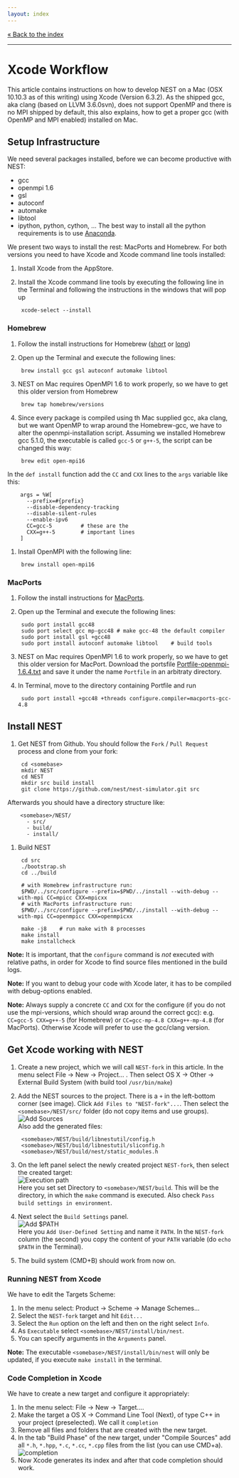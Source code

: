 ```yaml
---
layout: index
---
```


[« Back to the index](index)

<hr>

# Xcode Workflow

This article contains instructions on how to develop NEST on a Mac (OSX 10.10.3 as of this writing) using Xcode (Version 6.3.2). As the shipped gcc, aka clang (based on LLVM 3.6.0svn), does not support OpenMP and there is no MPI shipped by default, this also explains, how to get a proper gcc (with OpenMP and MPI enabled) installed on Mac.

## Setup Infrastructure

We need several packages installed, before we can become productive with NEST:

* gcc
* openmpi 1.6
* gsl
* autoconf
* automake
* libtool
* ipython, python, cython, ... The best way to install all the python requirements is to use [Anaconda](https://store.continuum.io/cshop/anaconda/).

We present two ways to install the rest: MacPorts and Homebrew. For both versions you need to have Xcode and Xcode command line tools installed:

1. Install Xcode from the AppStore.
1. Install the Xcode command line tools by executing the following line in the Terminal and following the instructions in the windows that will pop up

        xcode-select --install

### Homebrew

1. Follow the install instructions for Homebrew ([short](http://brew.sh/) or [long](https://github.com/Homebrew/homebrew/blob/master/share/doc/homebrew/Installation.md#installation))
1. Open up the Terminal and execute the following lines:

        brew install gcc gsl autoconf automake libtool
1. NEST on Mac requires OpenMPI 1.6 to work properly, so we have to get this older version from Homebrew

        brew tap homebrew/versions
1. Since every package is compiled using th Mac supplied gcc, aka clang, but we want OpenMP to wrap around the Homebrew-gcc, we have to alter the openmpi-installation script. Assuming we installed Homebrew gcc 5.1.0, the executable is called `gcc-5` or `g++-5`, the script can be changed this way:

        brew edit open-mpi16
In the `def install` function add the `CC` and `CXX` lines to the `args` variable like this:

        args = %W[
          --prefix=#{prefix}
          --disable-dependency-tracking
          --disable-silent-rules
          --enable-ipv6
          CC=gcc-5         # these are the
          CXX=g++-5        # important lines
        ]
1. Install OpenMPI with the following line:

        brew install open-mpi16

### MacPorts

1. Follow the install instructions for [MacPorts](https://www.macports.org/install.php).
1. Open up the Terminal and execute the following lines:

        sudo port install gcc48
        sudo port select gcc mp-gcc48 # make gcc-48 the default compiler
        sudo port install gsl +gcc48
        sudo port install autoconf automake libtool    # build tools
1. NEST on Mac requires OpenMPI 1.6 to work properly, so we have to get this older version for MacPort. Download the portsfile [Portfile-openmpi-1.6.4.txt](http://www.nest-simulator.org/wp-content/uploads/2014/12/Portfile-openmpi-1.6.4.txt) and save it under the name `Portfile` in an arbitraty directory.
1. In Terminal, move to the directory containing Portfile and run

        sudo port install +gcc48 +threads configure.compiler=macports-gcc-4.8

## Install NEST

1. Get NEST from Github. You should follow the `Fork` / `Pull Request` process and clone from your fork:

        cd <somebase>
        mkdir NEST
        cd NEST
        mkdir src build install
        git clone https://github.com/nest/nest-simulator.git src
Afterwards you should have a directory structure like:

        <somebase>/NEST/
          - src/
          - build/
          - install/
1. Build NEST

        cd src
        ./bootstrap.sh
        cd ../build

        # with Homebrew infrastructure run:
        $PWD/../src/configure --prefix=$PWD/../install --with-debug --with-mpi CC=mpicc CXX=mpicxx
        # with MacPorts infrastructure run:
        $PWD/../src/configure --prefix=$PWD/../install --with-debug --with-mpi CC=openmpicc CXX=openmpicxx

        make -j8    # run make with 8 processes
        make install 
        make installcheck

__Note:__ It is important, that the `configure` command is _not_ executed with relative paths, in order for Xcode to find source files mentioned in the build logs.

__Note:__ If you want to debug your code with Xcode later, it has to be compiled with debug-options enabled.

__Note:__ Always supply a concrete `CC` and `CXX` for the configure (if you do not use the mpi-versions, which should wrap around the correct gcc): e.g. `CC=gcc-5 CXX=g++-5` (for Homebrew) or `CC=gcc-mp-4.8 CXX=g++-mp-4.8` (for MacPorts). Otherwise Xcode will prefer to use the gcc/clang version.

## Get Xcode working with NEST

1. Create a new project, which we will call `NEST-fork` in this article. In the menu select File -> New -> Project... . Then select OS X -> Other -> External Build System (with build tool `/usr/bin/make`)
1. Add the NEST sources to the project. There is a `+` in the left-bottom corner (see image). Click `Add Files to "NEST-fork"...`. Then select the `<somebase>/NEST/src/` folder (do not copy items and use groups).
  <br/>![Add Sources](images/xcode_article/add_files.png)<br/>
  Also add the generated files:

        <somebase>/NEST/build/libnestutil/config.h
        <somebase>/NEST/build/libnestutil/sliconfig.h
        <somebase>/NEST/build/nest/static_modules.h
1. On the left panel select the newly created project `NEST-fork`, then select the created target:
  <br/>![Execution path](images/xcode_article/execution_dir.png)<br/>
  Here you set set Directory to `<somebase>/NEST/build`. This will be the directory, in which the `make` command is executed. Also check `Pass build settings in environment`.
1. Next select the `Build Settings` panel.
  <br/>![Add $PATH](images/xcode_article/add_path.png)<br/>
  Here you `Add User-Defined Setting` and name it `PATH`. In the `NEST-fork` column (the second) you copy the content of your `PATH` variable (do `echo $PATH` in the Terminal).
1. The build system (CMD+B) should work from now on.

### Running NEST from Xcode

We have to edit the Targets Scheme:

1. In the menu select: Product -> Scheme -> Manage Schemes...
1. Select the `NEST-fork` target and hit `Edit...`
1. Select the `Run` option on the left and then on the right select `Info`.
1. As `Executable` select `<somebase>/NEST/install/bin/nest`.
1. You can specify arguments in the `Arguments` panel.

__Note:__ The executable `<somebase>/NEST/install/bin/nest` will only be updated, if you execute `make install` in the terminal.

### Code Completion in Xcode

We have to create a new target and configure it appropriately:

1. In the menu select: File -> New -> Target....
1. Make the target a OS X -> Command Line Tool (Next), of type C++ in your project (preselected). We call it `completion`
1. Remove all files and folders that are created with the new target.
1. In the tab "Build Phase" of the new target, under "Compile Sources" add all `*.h`, `*.hpp`, `*.c`, `*.cc`, `*.cpp` files from the list (you can use CMD+a).<br/>![completion](images/xcode_article/completion.png)
1. Now Xcode generates its index and after that code completion should work.
